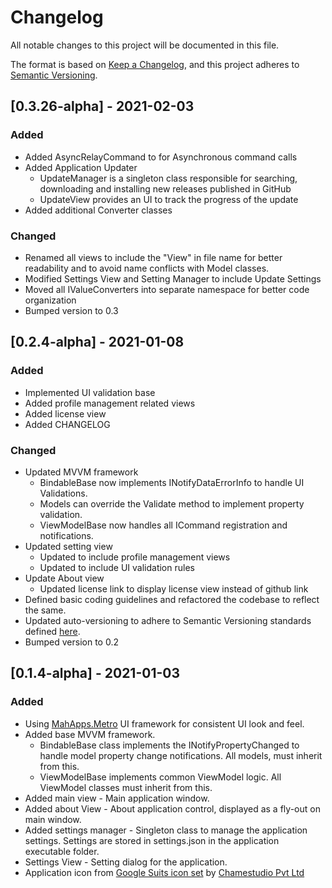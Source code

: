 # Changelog
All notable changes to this project will be documented in this file.

The format is based on [Keep a Changelog](https://keepachangelog.com/en/1.0.0/),
and this project adheres to [Semantic Versioning](https://semver.org/spec/v2.0.0.html).

## [0.3.26-alpha] - 2021-02-03

### Added
 - Added AsyncRelayCommand to for Asynchronous command calls
 - Added Application Updater
   * UpdateManager is a singleton class responsible for searching, downloading and installing new releases published in GitHub
   * UpdateView provides an UI to track the progress of the update
 - Added additional Converter classes

### Changed
 - Renamed all views to include the "View" in file name for better readability and to avoid name conflicts with Model classes.
 - Modified Settings View and Setting Manager to include Update Settings
 - Moved all IValueConverters into separate namespace for better code organization
 - Bumped version to 0.3

## [0.2.4-alpha] - 2021-01-08

### Added
 - Implemented UI validation base
 - Added profile management related views
 - Added license view
 - Added CHANGELOG

### Changed
 - Updated MVVM framework
   * BindableBase now implements INotifyDataErrorInfo to handle UI Validations. 
   * Models can override the Validate method to implement property validation.
   * ViewModelBase now handles all ICommand registration and notifications.
 - Updated setting view
   * Updated to include profile management views
   * Updated to include UI validation rules
 - Update About view
   * Updated license link to display license view instead of github link
 - Defined basic coding guidelines and refactored the codebase to reflect the same.
 - Updated auto-versioning to adhere to Semantic Versioning standards defined [here](https://semver.org/spec/v2.0.0.html).
 - Bumped version to 0.2

## [0.1.4-alpha] - 2021-01-03

### Added
 - Using [MahApps.Metro](https://mahapps.com/) UI framework for consistent UI look and feel.
 - Added base MVVM framework.
   * BindableBase class implements the INotifyPropertyChanged to handle model property change notifications. All models, must inherit from this.
   * ViewModelBase implements common ViewModel logic. All ViewModel classes must inherit from this.
 - Added main view - Main application window.
 - Added about View - About application control, displayed as a fly-out on main window.
 - Added settings manager - Singleton class to manage the application settings. Settings are stored in settings.json in the application executable folder.
 - Settings View - Setting dialog for the application.
 - Application icon from [Google Suits icon set](https://www.iconfinder.com/iconsets/google-suits-1) by [Chamestudio Pvt Ltd](https://www.iconfinder.com/chamedesign)